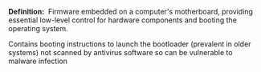 **Definition:** 
 Firmware embedded on a computer's motherboard, providing essential low-level control for hardware components and booting the operating system.

Contains booting instructions to launch the bootloader (prevalent in older systems)
not scanned by antivirus software so can be vulnerable to malware infection